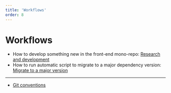 ```yaml
---
title: 'Workflows'
order: 8
---
```


# Workflows

* How to develop something new in the front-end mono-repo: [Research and development](R&D/)
* How to run automatic script to migrate to a major dependency version: [Migrate to a major version](Migration/)

---

* [Git conventions](Git_conventions/)
